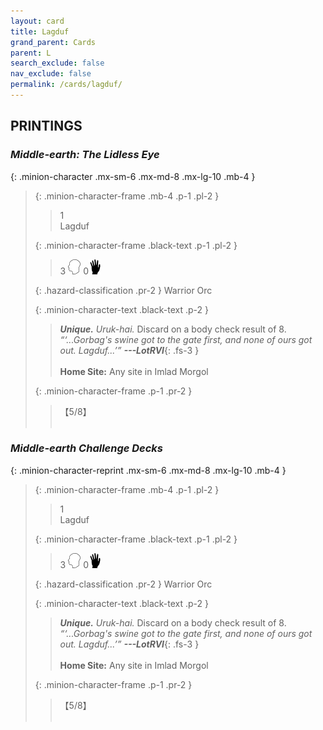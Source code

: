 ```yaml
---
layout: card
title: Lagduf
grand_parent: Cards
parent: L
search_exclude: false
nav_exclude: false
permalink: /cards/lagduf/
---
```


## PRINTINGS


### _Middle-earth: The Lidless Eye_

{: .minion-character .mx-sm-6 .mx-md-8 .mx-lg-10 .mb-4 }
> {: .minion-character-frame .mb-4 .p-1 .pl-2 }
> > <div class="hazard-mp">1</div>
> > <div class="card-name">Lagduf</div>
>
> {: .minion-character-frame .black-text .p-1 .pl-2 }
> > 3 ![](/assets/images/mind.svg) 0![](/assets/images/di.svg)
>
> {: .hazard-classification .pr-2 }
> Warrior Orc
>
> {: .minion-character-text .black-text .p-2 }
> > _**Unique.**_ _Uruk-hai._ Discard on a body check result of 8. <br>_“‘...Gorbag's swine got to the gate first, and none of ours got out. Lagduf...’”_ ***---&#65279;LotRVI***{: .fs-3 }  <br><br>**Home Site:** Any site in Imlad Morgol 
>
> {: .minion-character-frame .p-1 .pr-2 }
> > <div class="card-shield">【5/8】</div>
> > <div class="card-corruption-white">&nbsp;</div>

### _Middle-earth Challenge Decks_

{: .minion-character-reprint .mx-sm-6 .mx-md-8 .mx-lg-10 .mb-4 }
> {: .minion-character-frame .mb-4 .p-1 .pl-2 }
> > <div class="hazard-mp">1</div>
> > <div class="card-name">Lagduf</div>
>
> {: .minion-character-frame .black-text .p-1 .pl-2 }
> > 3 ![](/assets/images/mind.svg) 0![](/assets/images/di.svg)
>
> {: .hazard-classification .pr-2 }
> Warrior Orc
>
> {: .minion-character-text .black-text .p-2 }
> > _**Unique.**_ _Uruk-hai._ Discard on a body check result of 8. <br>_“‘...Gorbag's swine got to the gate first, and none of ours got out. Lagduf...’”_ ***---&#65279;LotRVI***{: .fs-3 }  <br><br>**Home Site:** Any site in Imlad Morgol 
>
> {: .minion-character-frame .p-1 .pr-2 }
> > <div class="card-shield">【5/8】</div>
> > <div class="card-corruption-white">&nbsp;</div>
